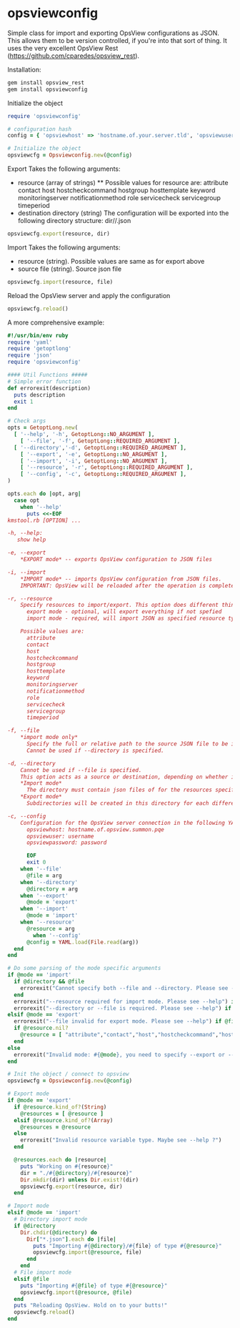 # opsviewconfig

Simple class for import and exporting OpsView configurations as JSON. This allows them to be version controlled, if you're into that sort of thing. It uses the very excellent OpsView Rest (https://github.com/cparedes/opsview_rest).

Installation:
```bash
gem install opsview_rest
gem install opsviewconfig
```

Initialize the object
```ruby
require 'opsviewconfig'

# configuration hash
config = { 'opsviewhost' => 'hostname.of.your.server.tld', 'opsviewuser' => 'usernametouse', 'opsviewpassword' => 'yourSuperSecretPassword' }

# Initialize the object
opsviewcfg = Opsviewconfig.new(@config)
```

Export
Takes the following arguments:
 * resource (array of strings)
 ** Possible values for resource are:
      attribute
      contact
      host
      hostcheckcommand
      hostgroup
      hosttemplate
      keyword
      monitoringserver
      notificationmethod
      role
      servicecheck
      servicegroup
      timeperiod
 * destination directory (string)
The configuration will be exported into the following directory structure: dir/<resource-type>/<resource-name>.json

```ruby
opsviewcfg.export(resource, dir)
```

Import
Takes the following arguments:
  * resource (string). Possible values are same as for export above
  * source file (string). Source json file
```ruby
opsviewcfg.import(resource, file)
```

Reload the OpsView server and apply the configuration
```ruby 
opsviewcfg.reload()
```

A more comprehensive example:
```ruby
#!/usr/bin/env ruby
require 'yaml'
require 'getoptlong'
require 'json'
require 'opsviewconfig'

#### Util Functions #####
# Simple error function
def errorexit(description)
  puts description
  exit 1
end

# Check args
opts = GetoptLong.new(
  [ '--help', '-h', GetoptLong::NO_ARGUMENT ],
	[ '--file', '-f', GetoptLong::REQUIRED_ARGUMENT ],
  [ '--directory','-d', GetoptLong::REQUIRED_ARGUMENT ],
	[ '--export', '-e', GetoptLong::NO_ARGUMENT ],
	[ '--import', '-i', GetoptLong::NO_ARGUMENT ],
	[ '--resource', '-r', GetoptLong::REQUIRED_ARGUMENT ],
	[ '--config', '-c', GetoptLong::REQUIRED_ARGUMENT ],
)

opts.each do |opt, arg|
  case opt
    when '--help'
      puts <<-EOF
kmstool.rb [OPTION] ...

-h, --help:
   show help

-e, --export
    *EXPORT mode* -- exports OpsView configuration to JSON files

-i, --import
    *IMPORT mode* -- imports OpsView configuration from JSON files.
    IMPORTANT: OpsView will be reloaded after the operation is complete, applying all of currently unapplied changes.

-r, --resource
    Specify resources to import/export. This option does different things depending on mode:
      export mode - optional, will export everything if not spefied
      import mode - required, will import JSON as specified resource type. Choosing wrongly may cause undesired behavior.

    Possible values are:
      attribute
      contact
      host
      hostcheckcommand
      hostgroup
      hosttemplate
      keyword
      monitoringserver
      notificationmethod
      role
      servicecheck
      servicegroup
      timeperiod

-f, --file
    *import mode only*
      Specify the full or relative path to the source JSON file to be imported.
      Cannot be used if --directory is specified.

-d, --directory
    Cannot be used if --file is specified.
    This option acts as a source or destination, depending on whether import or export mode is being used.
    *Import mode*
      The directory must contain json files of for the resources specified by the "resource" option.
    *Export mode*
      Subdirectories will be created in this directory for each different resource. The .json files named <resource-name>.json will be placed into those subdirectories.

-c, --config
    Configuration for the OpsView server connection in the following YAML format:
      opsviewhost: hostname.of.opsview.summon.pqe
      opsviewuser: username
      opsviewpassword: password

      EOF
      exit 0
    when '--file'
      @file = arg
    when '--directory'
      @directory = arg
    when '--export'
      @mode = 'export'
    when '--import'
      @mode = 'import'
    when '--resource'
      @resource = arg
		when '--config'
      @config = YAML.load(File.read(arg))
  end
end

# Do some parsing of the mode specific arguments
if @mode == 'import'
  if @directory && @file
    errorexit("Cannot specify both --file and --directory. Please see --help")
  end
  errorexit("--resource required for import mode. Please see --help") if @resource.nil?
  errorexit("--directory or --file is required. Please see --help") if @directory.nil? && @file.nil?
elsif @mode == 'export'
  errorexit("--file invalid for export mode. Please see --help") if @file
  if @resource.nil?
    @resource = [ "attribute","contact","host","hostcheckcommand","hostgroup","hosttemplate","keyword","monitoringserver","notificationmethod","role","servicecheck","servicegroup", "timeperiod" ]
  end
else
  errorexit("Invalid mode: #{@mode}, you need to specify --export or --import. Please see --help")
end

# Init the object / connect to opsview
opsviewcfg = Opsviewconfig.new(@config)

# Export mode
if @mode == 'export'
  if @resource.kind_of?(String)
    @resources = [ @resource ]
  elsif @resource.kind_of?(Array)
    @resources = @resource
  else
    errorexit("Invalid resource variable type. Maybe see --help ?")
  end

  @resources.each do |resource|
    puts "Working on #{resource}"
    dir = "./#{@directory}/#{resource}"
    Dir.mkdir(dir) unless Dir.exist?(dir)
    opsviewcfg.export(resource, dir)
  end

# Import mode
elsif @mode == 'import'
  # Directory import mode
  if @directory
    Dir.chdir(@directory) do
      Dir["*.json"].each do |file|
        puts "Importing #{@directory}/#{file} of type #{@resource}"
        opsviewcfg.import(@resource, file)
      end
    end
  # File import mode
  elsif @file
    puts "Importing #{@file} of type #{@resource}"
    opsviewcfg.import(@resource, @file)
  end
  puts "Reloading OpsView. Hold on to your butts!"
  opsviewcfg.reload()
end
```
